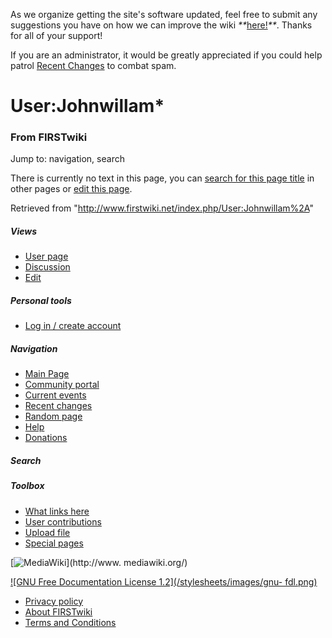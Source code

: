 As we organize getting the site's software updated, feel free to submit any
suggestions you have on how we can improve the wiki
_**_[here!](/index.php/User:Hallry/Suggestions "User:Hallry/Suggestions"
)_**_. Thanks for all of your support!

If you are an administrator, it would be greatly appreciated if you could help
patrol [Recent Changes](/index.php/Special:Recentchanges
"Special:Recentchanges" ) to combat spam.

# User:Johnwillam*

### From FIRSTwiki

Jump to: navigation, search

There is currently no text in this page, you can [search for this page
title](/index.php/Special:Search/Johnwillam%2A "Special:Search/Johnwillam*" )
in other pages or [edit this
page](http://www.firstwiki.net/index.php?title=User:Johnwillam%2A&action=edit
"http://www.firstwiki.net/index.php?title=User:Johnwillam%2A&action=edit" ).

Retrieved from "<http://www.firstwiki.net/index.php/User:Johnwillam%2A>"

##### Views

  * [User page](/index.php?title=User:Johnwillam%2A&action=edit)
  * [Discussion](/index.php/User_talk:Johnwillam%2A)
  * [Edit](/index.php?title=User:Johnwillam%2A&action=edit)

##### Personal tools

  * [Log in / create account](/index.php?title=Special:Userlogin&returnto=User:Johnwillam%2A)

[](/index.php/Main_Page "Main Page" )

##### Navigation

  * [Main Page](/index.php/Main_Page)
  * [Community portal](/index.php/FIRSTwiki:Community_portal)
  * [Current events](/index.php/Current_events)
  * [Recent changes](/index.php/Special:Recentchanges)
  * [Random page](/index.php/Special:Random)
  * [Help](/index.php/FIRSTwiki:Help)
  * [Donations](/index.php/FIRSTwiki:Site_support)

##### Search



##### Toolbox

  * [What links here](/index.php/Special:Whatlinkshere/User:Johnwillam%2A)
  * [User contributions](/index.php/Special:Contributions/Johnwillam%2A)
  * [Upload file](/index.php/Special:Upload)
  * [Special pages](/index.php/Special:Specialpages)

[![MediaWiki](/skins/common/images/poweredby_mediawiki_88x31.png)](http://www.
mediawiki.org/)

[![GNU Free Documentation License 1.2](/stylesheets/images/gnu-
fdl.png)](http://www.gnu.org/copyleft/fdl.html)

  * [Privacy policy](/index.php/FIRSTwiki:Privacy_policy "FIRSTwiki:Privacy policy" )
  * [About FIRSTwiki](/index.php/FIRSTwiki:About "FIRSTwiki:About" )
  * [Terms and Conditions](/index.php/FIRSTwiki:Terms_and_conditions "FIRSTwiki:Terms and conditions" )

